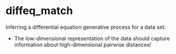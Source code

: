 # diffeq_match

Inferring a differential equation generative process for a data set.

- The low-dimensional representation of the data should capture information about high-dimensional pairwise distances!



